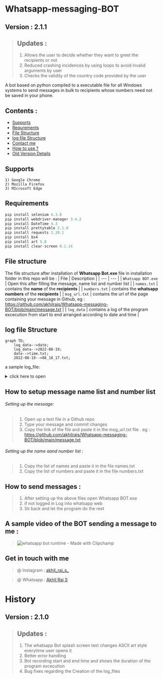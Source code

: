 # Whatsapp-messaging-BOT
## Version : 2.1.1 
> ## Updates : 
> 1) Allows the user to decide whether they want to greet the recipients  or not 
> 2) Reduced crashing incidences by using loops to avoid invalid arguments by user
> 3) Checks the validity of the country code provided by the user


A bot based on python compiled to a executable file for all Windows systems to send messages in bulk to recipients whose numbers need not be saved in your phone. 

## Contents :
- [Supports](#supports)
- [Requrements](#requirements)
- [File Structure](#file-structure)
- [log file Structure](#log-file-structure)
- [Contact me](#get-in-touch-with-me)
- [How to use ?](#how-to-setup-message-name-list-and-number-list)
- [Old Version Details](#history)

## Supports
~~~
1) Google Chrome
2) Mozilla Firefox
3) MIcrosoft Edge
~~~
## Requirements 
```python
pip install selenium 4.3.0
pip install webdriver-manager 3.4.2
pip install DateTime 4.3
pip install prettytable 2.1.0
pip install requests 2.28.1
pip install bs4
pip install art 5.8
pip install clear-screen 0.1.14
```
## File structure
The file structure after installation of **Whatsapp Bot.exe** file in installation folder in this repo will be :
| File | Description |
| --- | --- |
| `Whatsapp BOT.exe` | Open this after filling the message, name list and number list |
| `names.txt` | contains the **name** of the **recipients** |
| `numbers.txt` | contains the **whatsapp numbers** of the **recipients** |
| `msg_url.txt` | contains the url of the page containing your message in Github, eg : https://github.com/akhilrajs/Whatsapp-messaging-BOT/blob/main/message.txt |
| `log_data` | contains a log of the program excecution from start to end arranged according to date and time  |
## log file Structure
```mermaid
graph TD;
    log_data-->date;
    log_data-->2022-08-19;
    date-->time.txt;
    2022-08-19-->08_18_17.txt;
```
a sample log_file:
<details><summary>click here to open</summary>
<p>


```[#] time : 22_47_21
[#] reading msg_url file 
[#] downloading message from GITHUB 
[#] message downloaded 
[#] downloading xpaths 
[#] xpath for click_btn created 
[#] downloaded xpath for menu 
[#] printing message 
[#] message : 

this is a test 
 
[#] reading numbers from numbers.txt 
[#] numbers loaded from numbers.txt 
[#] reading names from names.txt 
[#] names loaded from names.txt 
[#] ['akhil']
[#] ['9999999999']
[#] total numbers loaded : 1 
[#] asking user if they want to greet the recipient 
[#] user entered invalid response to y/n question
[#] asking user again for greet
[#] user wants to greet the recipient
[#] greet : Good Evening  
[#] accepting country code 
[#] country code : +91 accepted 
[#] loading options for Google Chrome 
[#] opening Google Chrome 
[#] logging into Whatsapp 
[#] logged in 
[#] sending message to : 9999999999 
[#] message sent to : 9999999999 Akhil 
++
||
++
++
[#] time : 22_48_01
[#] program runtime : 1.33 minutes
[#] END PROGRAM 

```

</p>
</details>

## How to setup message name list and number list
###### Setting up the message:
> 1) Open up a text file in a Github repo
> 2) Type your message and commit changes 
> 3) Copy the link of the file and paste it in the msg_url.txt file . eg : https://github.com/akhilrajs/Whatsapp-messaging-BOT/blob/main/message.txt

###### Setting up the name aand number list :
> 1) Copy the list of names and paste it in the file names.txt
> 2) Copy the list of numbers and paste it in the file numbers.txt

## How to send messages :
> 1) After setting up the above files open Whatsapp BOT.exe 
> 2) if not logged in Log into whatsapp web 
> 3) Sit back and let the program do the rest

## A sample video of the BOT sending a message to me :

> ![whatsapp bot runtime - Made with Clipchamp](https://user-images.githubusercontent.com/67222042/210165458-57b95a93-594d-42ca-9474-493e1a759bb2.gif)


## Get in touch with me 
> @ Instagram : [akhil_raj_s_](https://www.instagram.com/akhil_raj_s_/)

> @ Whatsapp : [Akhil Raj S](https://tinyurl.com/akhilrajsWhatsapp)


# History
## Version : 2.1.0
> ## Updates :
> 1) The whatsapp Bot splash screen text changes ASCII art style everytime user opens it 
> 2) Better error handling
> 3) Bot recording start and end time and shows the duration of the program excecution
> 4) Bug fixes regarding the Creation of the log_files
